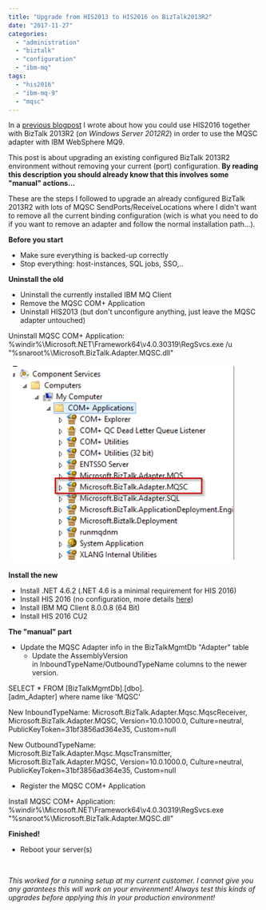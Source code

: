 ```yaml
---
title: "Upgrade from HIS2013 to HIS2016 on BizTalk2013R2"
date: "2017-11-27"
categories: 
  - "administration"
  - "biztalk"
  - "configuration"
  - "ibm-mq"
tags: 
  - "his2016"
  - "ibm-mq-9"
  - "mqsc"
---
```


In a [previous blogpost](https://blog.jeroenmaes.eu/2017/11/does-biztalk-2013r2-support-ibm-websphere-mq-9/) I wrote about how you could use HIS2016 together with BizTalk 2013R2 (_on Windows Server 2012R2_) in order to use the MQSC adapter with IBM WebSphere MQ9.

This post is about upgrading an existing configured BizTalk 2013R2 environment without removing your current (port) configuration. **By reading this description you should already know that this involves some "manual" actions...**

These are the steps I followed to upgrade an already configured BizTalk 2013R2 with lots of MQSC SendPorts/ReceiveLocations where I didn't want to remove all the current binding configuration (wich is what you need to do if you want to remove an adapter and follow the normal installation path...).

**Before you start**

- Make sure everything is backed-up correctly
- Stop everything: host-instances, SQL jobs, SSO,..

**Uninstall the old**

- Uninstall the currently installed IBM MQ Client
- Remove the MQSC COM+ Application
- Uninstall HIS2013 (but don't unconfigure anything, just leave the MQSC adapter untouched)

Uninstall MQSC COM+ Application: 
%windir%\\Microsoft.NET\\Framework64\\v4.0.30319\\RegSvcs.exe /u "%snaroot%\\Microsoft.BizTalk.Adapter.MQSC.dll"

![](2017-11-27-21_58_21-Install-MQSC-Adapter-BizTalk-2013-R2-HIS-2016.docx.png)

**Install the new**

- Install .NET 4.6.2 (.NET 4.6 is a minimal requirement for HIS 2016)
- Install HIS 2016 (no configuration, more details [here](https://blog.jeroenmaes.eu/2017/11/does-biztalk-2013r2-support-ibm-websphere-mq-9/))
- Install IBM MQ Client 8.0.0.8 (64 Bit)
- Install HIS 2016 CU2

**The "manual" part**

- Update the MQSC Adapter info in the BizTalkMgmtDb "Adapter" table
    - Update the AssemblyVersion in InboundTypeName/OutboundTypeName columns to the newer version.

SELECT \* FROM \[BizTalkMgmtDb\].\[dbo\].\[adm\_Adapter\] where name like 'MQSC' 

New InboundTypeName: 
Microsoft.BizTalk.Adapter.Mqsc.MqscReceiver, Microsoft.BizTalk.Adapter.MQSC, Version=10.0.1000.0, Culture=neutral, PublicKeyToken=31bf3856ad364e35, Custom=null

New OutboundTypeName: 
Microsoft.BizTalk.Adapter.Mqsc.MqscTransmitter, Microsoft.BizTalk.Adapter.MQSC, Version=10.0.1000.0, Culture=neutral, PublicKeyToken=31bf3856ad364e35, Custom=null

- Register the MQSC COM+ Application

Install MQSC COM+ Application: 
%windir%\\Microsoft.NET\\Framework64\\v4.0.30319\\RegSvcs.exe "%snaroot%\\Microsoft.BizTalk.Adapter.MQSC.dll"

**Finished!**

- Reboot your server(s)

 

_This worked for a running setup at my current customer. I cannot give you any garantees this will work on your envirenment! Always test this kinds of upgrades before applying this in your production environment!_
